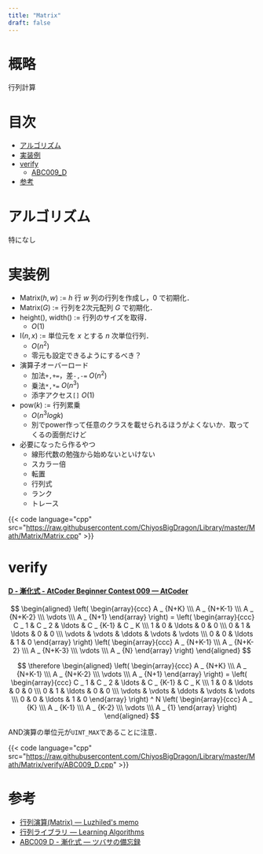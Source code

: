 ```yaml
---
title: "Matrix"
draft: false
---
```


# 概略
行列計算

# 目次
- [アルゴリズム](#アルゴリズム)
- [実装例](#実装例)
- [verify](#verify)
    - [ABC009_D](#ABC009_D)
- [参考](#参考)

# アルゴリズム
特になし

# 実装例
- Matrix$(h,w)$ := $h$ 行 $w$ 列の行列を作成し，$0$ で初期化．
- Matrix$(G)$ := 行列を2次元配列 $G$ で初期化．
- height$()$, width$()$ := 行列のサイズを取得．
    - $O(1)$
- I$(n,x)$ := 単位元を $x$ とする $n$ 次単位行列．
    - $O(n^2)$
    - 零元も設定できるようにするべき？
- 演算子オーバーロード
    - 加法`+,+=`，差`-,-=` $O(n^2)$
    - 乗法`*,*=` $O(n^3)$
    - 添字アクセス`[]` $O(1)$
- pow$(k)$ := 行列累乗
    - $O(n^3logk)$
    - 別でpower作って任意のクラスを載せられるほうがよくないか．取ってくるの面倒だけど
- 必要になったら作るやつ
    - 線形代数の勉強から始めないといけない
    - スカラー倍
    - 転置
    - 行列式
    - ランク
    - トレース

{{< code language="cpp" src="https://raw.githubusercontent.com/ChiyosBigDragon/Library/master/Math/Matrix/Matrix.cpp" >}}

# verify
<h4 id="ABC009_D"><a href="https://atcoder.jp/contests/abc009/tasks/abc009_4">D - 漸化式 - AtCoder Beginner Contest 009 &mdash; AtCoder</a></h4>

$$
\begin{aligned}
    \left(
        \begin{array}{ccc}
            A _ {N+K} \\\ A _ {N+K-1} \\\ A _ {N+K-2} \\\ \vdots \\\ A _ {N+1}
        \end{array}
    \right)
    =
    \left(
        \begin{array}{ccc}
            C _ 1 & C _ 2 & \ldots & C _ {K-1} & C _ K \\\ 1 & 0 & \ldots & 0 & 0 \\\ 0 & 1 & \ldots & 0 & 0 \\\ \vdots & \vdots & \ddots & \vdots & \vdots \\\ 0 & 0 & \ldots & 1 & 0
        \end{array}
    \right)
    \left(
        \begin{array}{ccc}
            A _ {N+K-1} \\\ A _ {N+K-2} \\\ A _ {N+K-3} \\\ \vdots \\\ A _ {N}
        \end{array}
    \right)
\end{aligned}
$$

$$
\therefore
\begin{aligned}
    \left(
        \begin{array}{ccc}
            A _ {N+K} \\\ A _ {N+K-1} \\\ A _ {N+K-2} \\\ \vdots \\\ A _ {N+1}
        \end{array}
    \right)
    =
    \left(
        \begin{array}{ccc}
            C _ 1 & C _ 2 & \ldots & C _ {K-1} & C _ K \\\ 1 & 0 & \ldots & 0 & 0 \\\ 0 & 1 &  \ldots & 0 & 0 \\\ \vdots & \vdots & \ddots & \vdots & \vdots \\\ 0 & 0 & \ldots & 1 & 0
        \end{array}
    \right) ^ N
    \left(
        \begin{array}{ccc}
            A _ {K} \\\ A _ {K-1} \\\ A _ {K-2} \\\ \vdots \\\ A _ {1}
        \end{array}
    \right)
\end{aligned}
$$

AND演算の単位元が`UINT_MAX`であることに注意．

{{< code language="cpp" src="https://raw.githubusercontent.com/ChiyosBigDragon/Library/master/Math/Matrix/verify/ABC009_D.cpp" >}}

# 参考
- [行列演算(Matrix) &mdash; Luzhiled's memo](https://ei1333.github.io/luzhiled/snippets/math/matrix.html)
- [行列ライブラリ &mdash; Learning Algorithms](http://www.learning-algorithms.com/entry/2017/10/13/193130)
- [ABC009 D - 漸化式 &mdash; ツバサの備忘録](https://emtubasa.hateblo.jp/entry/2018/09/07/131441)
